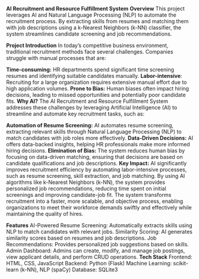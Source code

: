 **AI Recruitment and Resource Fulfillment System**
**Overview**
This project leverages AI and Natural Language Processing (NLP) to automate the recruitment process. By extracting skills from resumes and matching them with job descriptions using a k-Nearest Neighbors (k-NN) classifier, the system streamlines candidate screening and job recommendations.

**Project Introduction**
In today’s competitive business environment, traditional recruitment methods face several challenges. Companies struggle with manual processes that are:

**Time-consuming:** HR departments spend significant time screening resumes and identifying suitable candidates manually.
**Labor-intensive**: Recruiting for a large organization requires extensive manual effort due to high application volumes.
**Prone to Bias:** Human biases often impact hiring decisions, leading to missed opportunities and potentially poor candidate fits.
**Why AI?**
The AI Recruitment and Resource Fulfillment System addresses these challenges by leveraging Artificial Intelligence (AI) to streamline and automate key recruitment tasks, such as:

**Automation of Resume Screening:** AI automates resume screening, extracting relevant skills through Natural Language Processing (NLP) to match candidates with job roles more effectively.
**Data-Driven Decisions:** AI offers data-backed insights, helping HR professionals make more informed hiring decisions.
**Elimination of Bias:** The system reduces human bias by focusing on data-driven matching, ensuring that decisions are based on candidate qualifications and job descriptions.
**Key Impact:**
AI significantly improves recruitment efficiency by automating labor-intensive processes, such as resume screening, skill extraction, and job matching.
By using AI algorithms like k-Nearest Neighbors (k-NN), the system provides personalized job recommendations, reducing time spent on initial screenings and improving candidate-job fit.
The system transforms recruitment into a faster, more scalable, and objective process, enabling organizations to meet their workforce demands swiftly and effectively while maintaining the quality of hires.

**Features**
AI-Powered Resume Screening: Automatically extracts skills using NLP to match candidates with relevant jobs.
Similarity Scoring: AI generates similarity scores based on resumes and job descriptions.
Job Recommendations: Provides personalized job suggestions based on skills.
Admin Dashboard: Admins can create, modify, and manage job postings, view applicant details, and perform CRUD operations.
**Tech Stack**
Frontend: HTML, CSS, JavaScript
Backend: Python (Flask)
Machine Learning: scikit-learn (k-NN), NLP (spaCy)
Database: SQLite3
